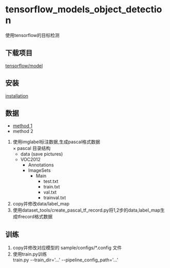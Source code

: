 # tensorflow_models_object_detection  
使用tensorflow的目标检测
## 下载项目
[tensorflow/model](https://github.com/tensorflow/models)  
## 安装
[installation](https://github.com/tensorflow/models/blob/master/research/object_detection/g3doc/installation.md)
## 数据
* [method 1](https://github.com/tensorflow/models/blob/master/research/object_detection/g3doc/using_your_own_dataset.md)
* method 2  
1. 使用imglabel标注数据,生成pascal格式数据  
  × pascal 目录结构
    + data (save pictures)
    + VOC2012 
        + Annotations
        + ImageSets
            + Main
                - test.txt
                - train.txt
                - val.txt
                - trainval.txt
2. copy并修改data/label_map
3. 使用dataset_tools/create_pascal_tf_record.py将1,2步的data,label_map生成tfrecord格式数据
## 训练
1. copy并修改对应模型的 sample/configs/*.config 文件
2. 使用train.py训练  
train.py --train_dir='...' --pipeline_config_path='...'
